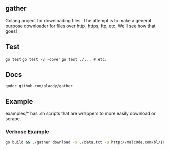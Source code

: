 ## gather
Golang project for downloading files. The attempt is to make a general purpose
downloader for files over http, https, ftp, etc.  We'll see how that goes!

## Test
`go test`
`go test -v -cover`
`go test ./... # etc.`

## Docs
`godoc github.com/pladdy/gather`

## Example
examples/* has .sh scripts that are wrappers to more easily download or scrape.

### Verbose Example
```sh
go build && ./gather download -s ./data.txt -u http://malc0de.com/bl/IP_Blacklist.txt
```
